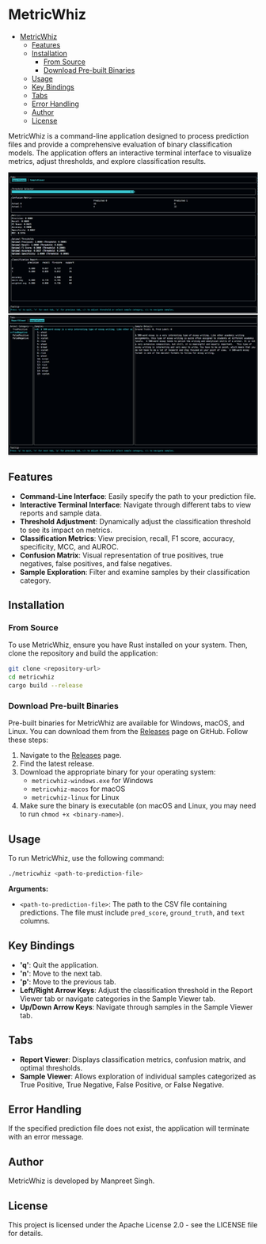 # MetricWhiz

- [MetricWhiz](#metricwhiz)
  - [Features](#features)
  - [Installation](#installation)
    - [From Source](#from-source)
    - [Download Pre-built Binaries](#download-pre-built-binaries)
  - [Usage](#usage)
  - [Key Bindings](#key-bindings)
  - [Tabs](#tabs)
  - [Error Handling](#error-handling)
  - [Author](#author)
  - [License](#license)

MetricWhiz is a command-line application designed to process prediction files and provide a comprehensive evaluation of binary classification models. The application offers an interactive terminal interface to visualize metrics, adjust thresholds, and explore classification results.

![alt text](images/reportviewer_tab.png)
![alt text](images/sampleviewer_tab.png)

## Features

- **Command-Line Interface**: Easily specify the path to your prediction file.
- **Interactive Terminal Interface**: Navigate through different tabs to view reports and sample data.
- **Threshold Adjustment**: Dynamically adjust the classification threshold to see its impact on metrics.
- **Classification Metrics**: View precision, recall, F1 score, accuracy, specificity, MCC, and AUROC.
- **Confusion Matrix**: Visual representation of true positives, true negatives, false positives, and false negatives.
- **Sample Exploration**: Filter and examine samples by their classification category.

## Installation

### From Source

To use MetricWhiz, ensure you have Rust installed on your system. Then, clone the repository and build the application:

```bash
git clone <repository-url>
cd metricwhiz
cargo build --release
```

### Download Pre-built Binaries

Pre-built binaries for MetricWhiz are available for Windows, macOS, and Linux. You can download them from the [Releases](https://github.com/<your-username>/metricwhiz/releases) page on GitHub. Follow these steps:

1. Navigate to the [Releases](https://github.com/<your-username>/metricwhiz/releases) page.
2. Find the latest release.
3. Download the appropriate binary for your operating system:
   - `metricwhiz-windows.exe` for Windows
   - `metricwhiz-macos` for macOS
   - `metricwhiz-linux` for Linux
4. Make sure the binary is executable (on macOS and Linux, you may need to run `chmod +x <binary-name>`).

## Usage

To run MetricWhiz, use the following command:

```bash
./metricwhiz <path-to-prediction-file>
```

**Arguments:**

- `<path-to-prediction-file>`: The path to the CSV file containing predictions. The file must include `pred_score`, `ground_truth`, and `text` columns.

## Key Bindings

- **'q'**: Quit the application.
- **'n'**: Move to the next tab.
- **'p'**: Move to the previous tab.
- **Left/Right Arrow Keys**: Adjust the classification threshold in the Report Viewer tab or navigate categories in the Sample Viewer tab.
- **Up/Down Arrow Keys**: Navigate through samples in the Sample Viewer tab.

## Tabs

- **Report Viewer**: Displays classification metrics, confusion matrix, and optimal thresholds.
- **Sample Viewer**: Allows exploration of individual samples categorized as True Positive, True Negative, False Positive, or False Negative.

## Error Handling

If the specified prediction file does not exist, the application will terminate with an error message.

## Author

MetricWhiz is developed by Manpreet Singh.

## License

This project is licensed under the Apache License 2.0 - see the LICENSE file for details.